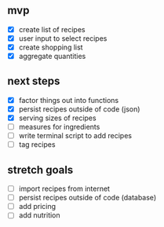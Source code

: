 ## mvp

- [x] create list of recipes
- [x] user input to select recipes
- [x] create shopping list
- [x] aggregate quantities

## next steps

- [x] factor things out into functions
- [x] persist recipes outside of code (json)
- [x] serving sizes of recipes
- [ ] measures for ingredients
- [ ] write terminal script to add recipes
- [ ] tag recipes

## stretch goals

- [ ] import recipes from internet
- [ ] persist recipes outside of code (database)
- [ ] add pricing
- [ ] add nutrition
